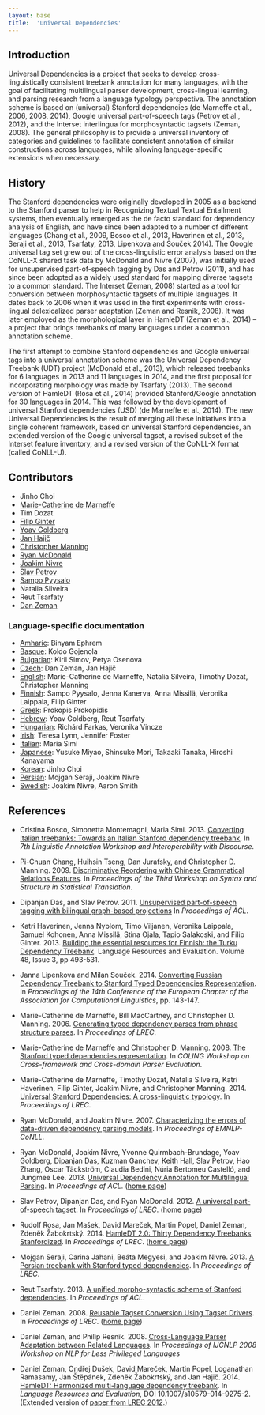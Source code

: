 ```yaml
---
layout: base
title:  'Universal Dependencies'
---
```


## Introduction

Universal Dependencies is a project that seeks to develop cross-linguistically consistent treebank
annotation for many languages, with the goal of facilitating multilingual parser development, 
cross-lingual learning, and parsing research from a language typology perspective. The annotation
scheme is based on (universal) Stanford dependencies (de Marneffe et al., 2006, 2008, 2014), Google 
universal part-of-speech tags (Petrov et al., 2012), and the Interset interlingua for 
morphosyntactic tagsets (Zeman, 2008). The general philosophy is to provide a universal 
inventory of categories and guidelines to facilitate consistent annotation of similar 
constructions across languages, while allowing language-specific extensions when necessary.

## History

The Stanford dependencies were originally developed in 2005 as a backend to the Stanford parser
to help in Recognizing Textual Textual Entailment systems,
then eventually emerged as the de facto standard for dependency analysis of English, and have since 
been adapted to a number of different languages (Chang et al., 2009, Bosco et al., 2013, Haverinen et al., 2013,
Seraji et al., 2013, Tsarfaty, 2013, Lipenkova and Souček 2014).
The Google universal tag set grew out of the cross-linguistic error analysis based on the 
CoNLL-X shared task data by McDonald and Nivre (2007), was initially used for unsupervised
part-of-speech tagging by Das and Petrov (2011), and has since been adopted as a widely used
standard for mapping diverse tagsets to a common standard.
The Interset (Zeman, 2008) started as a tool for conversion between morphosyntactic tagsets of multiple languages.
It dates back to 2006 when it was used in the first experiments with cross-lingual delexicalized parser adaptation
(Zeman and Resnik, 2008). It was later employed as the morphological layer in HamleDT (Zeman et al., 2014) – 
a project that brings treebanks of many languages under a common annotation scheme.

The first attempt to combine Stanford dependencies and Google universal tags into a universal
annotation scheme was the Universal Dependency Treebank (UDT) project (McDonald et al., 2013), 
which released treebanks for 6 languages in 2013 and 11 languages in 2014, and the first proposal
for incorporating morphology was made by Tsarfaty (2013). The second version of HamleDT (Rosa et al., 2014) 
provided Stanford/Google annotation for 30 languages in 2014. This was followed by the development of 
universal Stanford dependencies (USD) (de Marneffe et al., 2014).
The new Universal Dependencies is the result of merging all these initiatives into a single coherent framework,
based on universal Stanford dependencies, an extended version of the Google universal tagset, a revised
subset of the Interset feature inventory, and a revised version of the CoNLL-X format (called CoNLL-U).

## Contributors

<!-- alphabetical by surname -->
* Jinho Choi
* [Marie-Catherine de Marneffe](http://www.ling.ohio-state.edu/~mcdm/)
* Tim Dozat
* [Filip Ginter](http://bionlp.utu.fi/)
* [Yoav Goldberg](http://www.cs.biu.ac.il/~yogo/)
* [Jan Hajič](http://ufal.mff.cuni.cz/jan-hajic/)
* [Christopher Manning](http://nlp.stanford.edu/~manning/)
* [Ryan McDonald](http://www.ryanmcd.com)
* [Joakim Nivre](http://stp.lingfil.uu.se/~nivre/)
* [Slav Petrov](http://www.petrovi.de/)
* [Sampo Pyysalo](http://bionlp.utu.fi/)
* Natalia Silveira
* Reut Tsarfaty
* [Dan Zeman](http://ufal.mff.cuni.cz/daniel-zeman/)

### Language-specific documentation

* <a href="index.html#language-am">Amharic</a>: Binyam Ephrem
* <a href="index.html#language-eu">Basque</a>: Koldo Gojenola
* <a href="index.html#language-bg">Bulgarian</a>: Kiril Simov, Petya Osenova
* <a href="index.html#language-cs">Czech</a>: Dan Zeman, Jan Hajič
* <a href="index.html#language-en">English</a>: Marie-Catherine de Marneffe, Natalia Silveira, Timothy Dozat, Christopher Manning
* <a href="index.html#language-fi">Finnish</a>: Sampo Pyysalo, Jenna Kanerva, Anna Missilä, Veronika Laippala, Filip Ginter
* <a href="index.html#language-el">Greek</a>: Prokopis Prokopidis
* <a href="index.html#language-he">Hebrew</a>: Yoav Goldberg, Reut Tsarfaty
* <a href="index.html#language-hu">Hungarian</a>: Richárd Farkas, Veronika Vincze
* <a href="index.html#language-ga">Irish</a>: Teresa Lynn, Jennifer Foster
* <a href="index.html#language-it">Italian</a>: Maria Simi
* <a href="index.html#language-ja">Japanese</a>: Yusuke Miyao, Shinsuke Mori, Takaaki Tanaka, Hiroshi Kanayama
* <a href="index.html#language-ko">Korean</a>: Jinho Choi
* <a href="index.html#language-fa">Persian</a>: Mojgan Seraji, Joakim Nivre
* <a href="index.html#language-sv">Swedish</a>: Joakim Nivre, Aaron Smith

## References

* Cristina Bosco, Simonetta Montemagni, Maria Simi. 2013. 
  [Converting Italian treebanks: Towards an Italian Stanford dependency treebank](http://medialab.di.unipi.it/downloads/ISDT/MIDT-STD2013_law.pdf),
  In *7th Linguistic Annotation Workshop and Interoperability with Discourse*.

* Pi-Chuan Chang, Huihsin Tseng, Dan Jurafsky, and Christopher D. Manning. 2009. 
  [Discriminative Reordering with Chinese Grammatical Relations Features](http://nlp.stanford.edu/pubs/ssst09-chang.pdf). 
  In *Proceedings of the Third Workshop on Syntax and Structure in Statistical Translation*. 

* Dipanjan Das, and Slav Petrov. 2011. 
  [Unsupervised part-of-speech tagging with bilingual graph-based projections](http://static.googleusercontent.com/media/research.google.com/sv//pubs/archive/37071.pdf)
  In *Proceedings of ACL*.

* Katri Haverinen, Jenna Nyblom, Timo Viljanen, Veronika Laippala, Samuel Kohonen, Anna Missilä, Stina Ojala, Tapio Salakoski, and Filip Ginter. 2013.
  [Building the essential resources for Finnish: the Turku Dependency Treebank](http://dx.doi.org/10.1007/s10579-013-9244-1). Language Resources and Evaluation. Volume 48, Issue 3, pp 493-531.

* Janna Lipenkova and Milan Souček. 2014. [Converting Russian Dependency Treebank to Stanford Typed 
Dependencies Representation](http://www.aclweb.org/anthology/E14-4028). In *Proceedings of the 14th Conference of the European Chapter of the Association for Computational Linguistics*, pp. 143-147.

* Marie-Catherine de Marneffe, Bill MacCartney, and Christopher D. Manning. 2006. 
  [Generating typed dependency parses from phrase structure parses](http://nlp.stanford.edu/pubs/LREC06_dependencies.pdf). 
  In *Proceedings of LREC*. 

* Marie-Catherine de Marneffe and Christopher D. Manning. 2008. 
  [The Stanford typed dependencies representation](http://nlp.stanford.edu/pubs/dependencies-coling08.pdf). 
  In *COLING Workshop on Cross-framework and Cross-domain Parser Evaluation*.

* Marie-Catherine de Marneffe, Timothy Dozat, Natalia Silveira, Katri
  Haverinen, Filip Ginter, Joakim Nivre, and Christopher Manning. 2014.
  [Universal Stanford Dependencies: A cross-linguistic
  typology](http://nlp.stanford.edu/pubs/USD_LREC14_paper_camera_ready.pdf).
  In *Proceedings of LREC*.

* Ryan McDonald, and Joakim Nivre. 2007.
  [Characterizing the errors of data-driven dependency parsing models](http://www.aclweb.org/anthology/D/D07/D07-1013.pdf). 
  In *Proceedings of EMNLP-CoNLL*.

* Ryan McDonald, Joakim Nivre, Yvonne Quirmbach-Brundage, Yoav
  Goldberg, Dipanjan Das, Kuzman Ganchev, Keith Hall, Slav Petrov, Hao
  Zhang, Oscar Täckström, Claudia Bedini, Núria Bertomeu Castelló, and
  Jungmee Lee. 2013. [Universal Dependency Annotation for Multilingual
  Parsing](http://ryanmcd.com/papers/treebanksACL2013.pdf).
  In *Proceedings of ACL*.
  ([home page](https://code.google.com/p/uni-dep-tb/))

* Slav Petrov, Dipanjan Das, and Ryan McDonald. 2012. [A universal
  part-of-speech tagset](http://www.petrovi.de/data/universal.pdf).
  In *Proceedings of LREC*.
  ([home page](https://code.google.com/p/universal-pos-tags/))

* Rudolf Rosa, Jan Mašek, David Mareček, Martin Popel, Daniel Zeman, Zdeněk Žabokrtský. 2014.
  [HamleDT 2.0: Thirty Dependency Treebanks
  Stanfordized](http://www.lrec-conf.org/proceedings/lrec2014/pdf/915_Paper.pdf).
  In *Proceedings of LREC*.
  ([home page](http://ufal.mff.cuni.cz/hamledt))

* Mojgan Seraji, Carina Jahani, Beáta Megyesi, and Joakim Nivre. 2013.
  [A Persian treebank with Stanford typed dependencies](http://www.lrec-conf.org/proceedings/lrec2014/pdf/378_Paper.pdf). 
  In *Proceedings of LREC*.

* Reut Tsarfaty. 2013.
  [A unified morpho-syntactic scheme of Stanford dependencies](http://www.tsarfaty.com/pdfs/acl13.pdf).
  In *Proceedings of ACL*.

* Daniel Zeman. 2008. [Reusable Tagset Conversion Using Tagset
  Drivers](http://lrec-conf.org/proceedings/lrec2008/pdf/66_paper.pdf).
  In *Proceedings of LREC*.
  ([home page](http://ufal.mff.cuni.cz/interset))

* Daniel Zeman, and Philip Resnik. 2008. [Cross-Language Parser Adaptation between Related
  Languages](http://ufal.mff.cuni.cz/~zeman/publikace/2008-01/padapt-hyderabad-05c-postfinal.pdf).
  In *Proceedings of IJCNLP 2008 Workshop on NLP for Less Privileged Languages*

* Daniel Zeman, Ondřej Dušek, David Mareček, Martin Popel, Loganathan Ramasamy,
  Jan Štěpánek, Zdeněk Žabokrtský, and Jan Hajič. 2014.
  [HamleDT: Harmonized multi-language dependency treebank](http://link.springer.com/article/10.1007/s10579-014-9275-2).
  In *Language Resources and Evaluation,* DOI 10.1007/s10579-014-9275-2.
  (Extended version of [paper from LREC 2012](http://www.lrec-conf.org/proceedings/lrec2012/pdf/429_Paper.pdf).)
